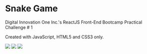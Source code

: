 # Snake Game

Digital Innovation One Inc.'s ReactJS Front-End Bootcamp Practical Challenge # 1

Created with JavaScript, HTML5 and CSS3 only.

![](https://media-exp1.licdn.com/dms/image/C4D22AQEQRwCYi1uQkQ/feedshare-shrink_800/0?e=1595462400&v=beta&t=YrYv55RGNE2i5z2XoXhSnGLPqyT-b820T5cjMaHwaqA)
![](https://media-exp1.licdn.com/dms/image/C4D22AQFNr9rKYMpqTA/feedshare-shrink_800/0?e=1595462400&v=beta&t=MyX6IRArvKCkkeCXIBLPZjmunEBnD3dxa8I7vpysXC8)
![](https://media-exp1.licdn.com/dms/image/C4D22AQFy9xawSIKiaA/feedshare-shrink_800/0?e=1595462400&v=beta&t=01uAFpGOVblPU6RocwCM9bpE-IBgJQcuI39QQqave-U)
